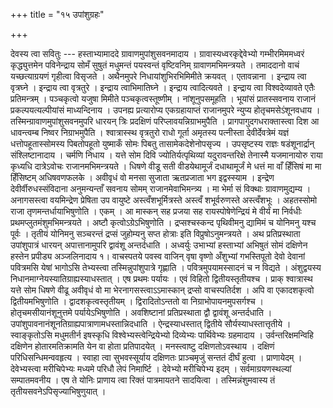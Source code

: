 +++
title = "१५ उपांशुग्रहः"

+++

देवस्य त्वा सवितुः --- हस्ताभ्यामाददे ग्रावाणमुपांशुसवनमादाय । ग्रावास्यध्वरकृद्देवेभ्यो गम्भीरमिममध्वरं कृद्ध्युत्तमेन पविनेन्द्राय सोमँ सुषुतं मधुमन्तं पयस्वन्तं वृष्टिवनिम् ग्रावाणमभिमन्त्रयते । तमाददानो वाचं यच्छत्याग्रयणं गृहीत्वा विसृजते । अथैनमुपरे निधायांशुभिरभिमिमीते क्रयवत् । एतावन्नाना । इन्द्राय त्वा वृत्रघ्ने । इन्द्राय त्वा वृत्रतुरे । इन्द्राय त्वाभिमातिघ्ने । इन्द्राय त्वादित्यवते । इन्द्राय त्वा विश्वदेव्यावते एतैः प्रतिमन्त्रम् । पञ्चकृत्वो यजुषा मिमीते पञ्चकृत्वस्तूष्णीम् । नांशूनुपसमूहति । भूयांसं प्रातस्सवनाय राजानं प्रकल्पयत्यल्पीयांसं माध्यन्दिनाय । उपनह्य प्रत्यारोप्य एकग्रहायाप्तं राजानमुपरे न्युप्य होतृचमसेऽंशूनवधाय । तस्मिन्ग्रावाणमुपांशुसवनमुपरि धारयन् त्रिः प्रदक्षिणं परिप्लावयन्निग्राभमुपैति । प्रागपागुदगधराक्तास्त्वा दिश आ धावन्त्वम्ब निष्वर निग्राभमुपैति । श्वात्रास्स्थ वृत्रतुरो राधो गूर्ता अमृतस्य पत्नीस्ता देवीर्देवत्रेमं यज्ञं धत्तोपहूतास्सोमस्य पिबतोपहूतो युष्माकँ सोमः पिबतु तासामेकदेशेनोपसृज्य । उपसृष्टस्य राज्ञः षडंशूनार्द्रान् संश्लिष्टानादाय । चर्मणि निधाय । यत्ते सोम दिवि ज्योतिर्यत्पृथिव्यां यदुरावन्तरिक्षे तेनास्मै यजमानायोरु राया कृध्यधि दात्रेऽवोचः राजानमभिमन्त्रयते । धिषणे वीडू सती वीडयेथामूर्जं दधाथामूर्जं मे धत्तं मा वाँ हिँसिषं मा मा हिँसिष्टम् अधिषवणफलके । अवीवृधं वो मनसा सुजाता ऋतप्रजाता भग इद्वस्स्याम । इन्द्रेण देवीर्वीरुधस्संविदाना अनुमन्यन्ताँ सवनाय सोमम् राजानमेवाभिमन्त्र्य । मा भेर्मा सं विक्थाः ग्रावाणमुद्यम्य । अनागसस्त्वा वयमिन्द्रेण प्रेषिता उप वायुष्टे अस्त्वँशभूर्मित्रस्ते अस्त्वँ शभूर्वरुणस्ते अस्त्वँशभूः । अहतस्सोमो राजा तृणमन्तर्धायाभिषुणोति । एकम् । आ मास्कन् सह प्रजया सह रायस्पोषेणेन्द्रियं मे वीर्यं मा निर्वधीः प्रथमप्लुतमंशुमभिमन्त्रयते । अष्टौ कृत्वोऽग्रेऽभिषुणोति । द्रप्सश्चस्कन्द पृथिवीमनु द्यामिमं च योनिमनु यश्च पूर्वः । तृतीयं योनिमनु सञ्चरन्तं द्रप्सं जुहोम्यनु सप्त होत्राः इति विप्रुषोऽनुमन्त्रयते । अथ प्रतिप्रस्थाता उपांशुपात्रं धारयन् अपात्तानामुपरि द्वावंशू अन्तर्दधाति । अध्वर्युः उभाभ्यां हस्ताभ्यां अभिषुतं सोमं दक्षिणेन हस्तेन प्रपीड्य अञ्जलिनादाय १। वाचस्पतये पवस्व वाजिन् वृषा वृष्णो अँशुभ्यां गभस्तिपूतो देवो देवानां पवित्रमसि येषां भागोऽसि तेभ्यस्त्वा तस्मिन्नुपांशुपात्रे गृह्णाति । पवित्रमुपयामस्सादनं च न विद्यते । अंशुद्वयस्य निधानमाग्नेयस्यातिग्राह्यस्याधस्तात् । एष प्रथमः पर्यायः । एवं विहितो द्वितीयस्तृतीयश्च । प्राक् श्वात्रास्थ यत्ते सोम धिषणे वीढू अवीवृधं वो मा भेरनागसस्त्वाऽऽमास्कान् द्रप्सो वाचस्पतिर्दश । अपि वा एकादशकृत्वो द्वितीयमभिषुणोति । द्वादशकृत्वस्तृतीयम् । द्विरादितोऽन्ततो वा निग्राभोपायनमुपसर्गश्च । होतृचमसीयानंशूनुत्तमे पर्यायेऽभिषुणोति । अवशिष्टानां प्रतिप्रस्थाता द्वौ द्वावंशू अन्तर्दधाति । उपांशुपावनानंशूनतिग्राह्यपात्राणामधस्तान्निदधाति । ऐन्द्रस्याधस्तात् द्वितीये सौर्यस्याधस्तात्तृतीये । स्वाङ्कृतोऽसि मधुमतीर्न इषस्कृधि विश्वेभ्यस्त्वेन्द्रियेभ्यो दिव्येभ्यः पार्थिवेभ्यः ग्रहमादाय । उर्वन्तरिक्षमन्विहि दक्षिणेन होतारमतिक्रामति येन वा होता प्रतिपादयेत् । मनस्त्वाष्टु दक्षिणतोऽवस्थाय । दक्षिणं परिधिसन्धिमन्ववहृत्य । स्वाहा त्वा सुभवस्सूर्याय दक्षिणतः प्राञ्चमृजुं सन्ततं दीर्घं हुत्वा । प्राणायेदम् । देवेभ्यस्त्वा मरीचिपेभ्यः मध्यमे परिधौ लेपं निमार्ष्टि । देवेभ्यो मरीचिपेभ्य इदम् । सर्वमाग्रयणस्थल्यां सम्पातमवनीय । एष ते योनिः प्राणाय त्वा रिक्तं पात्रमायतने सादयित्वा । तस्मिन्नंशुमवास्य तं तृतीयसवनेऽपिसृज्याभिषुणुयात् ।
